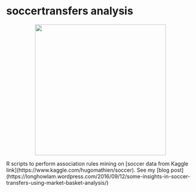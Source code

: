 # soccertransfers analysis
<p align="center">
  <img src="Blogplaatje01.JPG" width="350"/>
</p>
R scripts to perform association rules mining on [soccer data from Kaggle link](https://www.kaggle.com/hugomathien/soccer). See my [blog post](https://longhowlam.wordpress.com/2016/09/12/some-insights-in-soccer-transfers-using-market-basket-analysis/)
